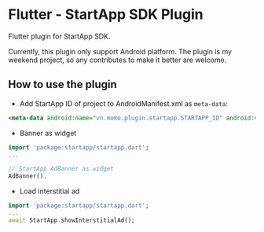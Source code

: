 # Flutter - StartApp SDK Plugin

Flutter plugin for StartApp SDK.

Currently, this plugin only support Android platform. The plugin is my weekend project, so any contributes to make it
better are welcome.

## How to use the plugin 

* Add StartApp ID of project to AndroidManifest.xml as `meta-data`:
```xml
<meta-data android:name="vn.momo.plugin.startapp.STARTAPP_ID" android:value="\ {your-startapp-id}" />
```

* Banner as widget
```dart
import 'package:startapp/startapp.dart';
...

// StartApp AdBanner as widget
AdBanner(),
```
* Load interstitial ad
```dart
import 'package:startapp/startapp.dart';
...
await StartApp.showInterstitialAd();
```
